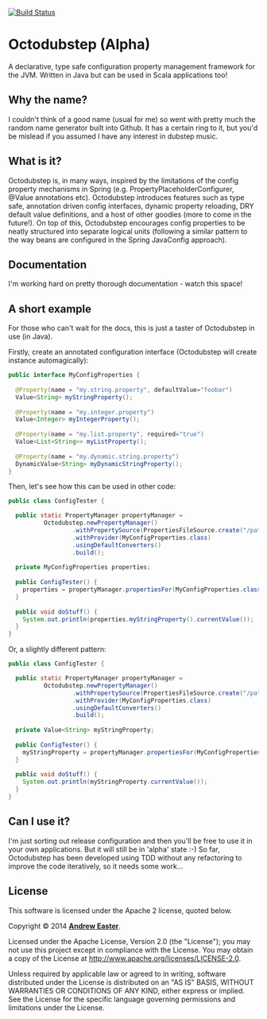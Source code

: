 [![Build Status](https://travis-ci.org/DrewEaster/octodubstep.svg?branch=master)](https://travis-ci.org/DrewEaster/octodubstep)

Octodubstep (Alpha)
===================

A declarative, type safe configuration property management framework for the JVM. Written in Java but can be used in Scala applications too!

Why the name?
-------------

I couldn't think of a good name (usual for me) so went with pretty much the random name generator built into Github. It has a certain ring to it, but you'd be mislead if you assumed I have any interest in dubstep music.

What is it?
-----------

Octodubstep is, in many ways, inspired by the limitations of the config property mechanisms in Spring (e.g. PropertyPlaceholderConfigurer, @Value annotations etc). Octodubstep introduces features such as type safe, annotation driven config interfaces, dynamic property reloading, DRY default value definitions, and a host of other goodies (more to come in the future!). On top of this, Octodubstep encourages config properties to be neatly structured into separate logical units (following a similar pattern to the way beans are configured in the Spring JavaConfig approach).

Documentation
-------------

I'm working hard on pretty thorough documentation - watch this space!


A short example
---------------

For those who can't wait for the docs, this is just a taster of Octodubstep in use (in Java).

Firstly, create an annotated configuration interface (Octodubstep will create instance automagically):
```java
public interface MyConfigProperties {
  
  @Property(name = "my.string.property", defaultValue="foobar")
  Value<String> myStringProperty();
  
  @Property(name = "my.integer.property")
  Value<Integer> myIntegerProperty();  
  
  @Property(name = "my.list.property", required="true")
  Value<List<String>> myListProperty();
  
  @Property(name = "my.dynamic.string.property")
  DynamicValue<String> myDynamicStringProperty();
}
```
Then, let's see how this can be used in other code:
```java
public class ConfigTester {

  public static PropertyManager propertyManager =
          Octodubstep.newPropertyManager()
                  .withPropertySource(PropertiesFileSource.create("/path/to/props.properties"))
                  .withProvider(MyConfigProperties.class)
                  .usingDefaultConverters()
                  .build();
  
  private MyConfigProperties properties;
  
  public ConfigTester() {
    properties = propertyManager.propertiesFor(MyConfigProperties.class);
  }
  
  public void doStuff() {
    System.out.println(properties.myStringProperty().currentValue());
  }
}
```
Or, a slightly different pattern:
```java
public class ConfigTester {

  public static PropertyManager propertyManager =
          Octodubstep.newPropertyManager()
                  .withPropertySource(PropertiesFileSource.create("/path/to/props.properties"))
                  .withProvider(MyConfigProperties.class)
                  .usingDefaultConverters()
                  .build();
  
  private Value<String> myStringProperty;
  
  public ConfigTester() {
    myStringProperty = propertyManager.propertiesFor(MyConfigProperties.class).myStringProperty();
  }
  
  public void doStuff() {
    System.out.println(myStringProperty.currentValue());
  }
}
```
Can I use it?
-------------

I'm just sorting out release configuration and then you'll be free to use it in your own applications. But it will still be in 'alpha' state :-) So far, Octodubstep has been developed using TDD without any refactoring to improve the code iteratively, so it needs some work...

License
-------

This software is licensed under the Apache 2 license, quoted below.

Copyright &copy; 2014 **[Andrew Easter](http://www.dreweaster.com/)**.

Licensed under the Apache License, Version 2.0 (the "License"); you may not use this project except in compliance with the License. You may obtain a copy of the License at http://www.apache.org/licenses/LICENSE-2.0.

Unless required by applicable law or agreed to in writing, software distributed under the License is distributed on an "AS IS" BASIS, WITHOUT WARRANTIES OR CONDITIONS OF ANY KIND, either express or implied. See the License for the specific language governing permissions and limitations under the License.

